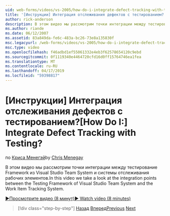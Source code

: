 ```yaml
---
uid: web-forms/videos/vs-2005/how-do-i-integrate-defect-tracking-with-testing
title: '[Инструкции] Интеграция отслеживания дефектов с тестированием? | Документы Майкрософт'
author: rick-anderson
description: В этом видео мы рассмотрим точки интеграции между тестирование Framework из Visual Studio Team System и системы отслеживания рабочих элементов.
ms.author: riande
ms.date: 06/12/2007
ms.assetid: 83a849da-fe6c-483a-bc26-73e8a135830f
msc.legacyurl: /web-forms/videos/vs-2005/how-do-i-integrate-defect-tracking-with-testing
msc.type: video
ms.openlocfilehash: f46adbd1ef55061332e4eb3f62578654120c9ebd
ms.sourcegitcommit: 0f1119340e4464720cfd16d0ff15764746ea1fea
ms.translationtype: MT
ms.contentlocale: ru-RU
ms.lasthandoff: 04/17/2019
ms.locfileid: "59398817"
---
```

# <a name="how-do-i-integrate-defect-tracking-with-testing"></a><span data-ttu-id="3ee88-104">[Инструкции] Интеграция отслеживания дефектов с тестированием?</span><span class="sxs-lookup"><span data-stu-id="3ee88-104">[How Do I:] Integrate Defect Tracking with Testing?</span></span>

<span data-ttu-id="3ee88-105">по [Криса Менегэй](https://twitter.com/CMenegay)</span><span class="sxs-lookup"><span data-stu-id="3ee88-105">by [Chris Menegay](https://twitter.com/CMenegay)</span></span>

<span data-ttu-id="3ee88-106">В этом видео мы рассмотрим точки интеграции между тестирование Framework из Visual Studio Team System и системы отслеживания рабочих элементов.</span><span class="sxs-lookup"><span data-stu-id="3ee88-106">In this video we take a look at the integration points between the Testing Framework of Visual Studio Team System and the Work Item Tracking System.</span></span>

[<span data-ttu-id="3ee88-107">&#9654;Просмотрите видео (8 минут)</span><span class="sxs-lookup"><span data-stu-id="3ee88-107">&#9654; Watch video (8 minutes)</span></span>](https://channel9.msdn.com/Blogs/ASP-NET-Site-Videos/how-do-i-integrate-defect-tracking-with-testing)

> [!div class="step-by-step"]
> <span data-ttu-id="3ee88-108">[Назад](the-effects-of-viewstate.md)
> [Вперед](how-do-i-create-my-own-bug-work-item.md)</span><span class="sxs-lookup"><span data-stu-id="3ee88-108">[Previous](the-effects-of-viewstate.md)
[Next](how-do-i-create-my-own-bug-work-item.md)</span></span>

